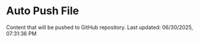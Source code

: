# Auto Push File

Content that will be pushed to GitHub repository.
Last updated: 06/30/2025, 07:31:36 PM